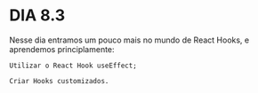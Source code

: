 # DIA 8.3

 Nesse dia entramos um pouco mais no mundo de React Hooks, e aprendemos principlamente:

    Utilizar o React Hook useEffect;

    Criar Hooks customizados.


